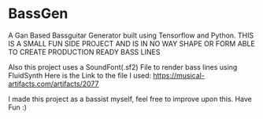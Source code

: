 # BassGen
A Gan Based Bassguitar Generator built using Tensorflow and Python.
THIS IS A SMALL FUN SIDE PROJECT AND IS IN NO WAY SHAPE OR FORM ABLE TO CREATE PRODUCTION READY BASS LINES
 
Also this project uses a SoundFont(.sf2) File to render bass lines using FluidSynth
Here is the Link to the file I used: https://musical-artifacts.com/artifacts/2077

I made this project as a bassist myself, feel free to improve upon this. 
Have Fun :) 
